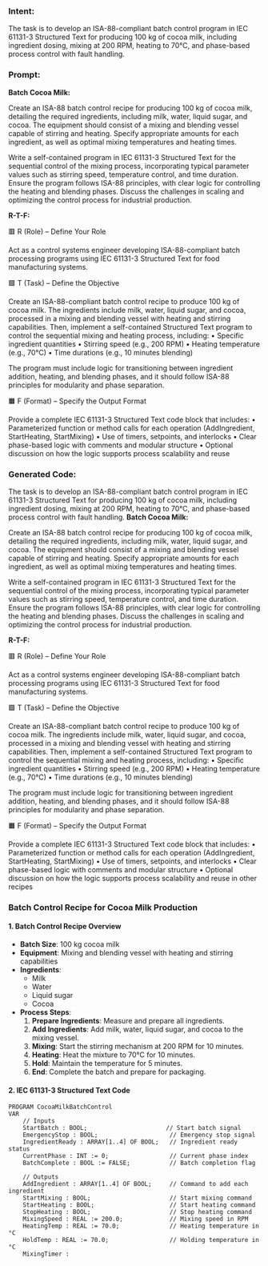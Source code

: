 ### Intent:
The task is to develop an ISA-88-compliant batch control program in IEC 61131-3 Structured Text for producing 100 kg of cocoa milk, including ingredient dosing, mixing at 200 RPM, heating to 70°C, and phase-based process control with fault handling.

### Prompt:
**Batch Cocoa Milk:**

Create an ISA-88 batch control recipe for producing 100 kg of cocoa milk, detailing the required ingredients, including milk, water, liquid sugar, and cocoa. The equipment should consist of a mixing and blending vessel capable of stirring and heating. Specify appropriate amounts for each ingredient, as well as optimal mixing temperatures and heating times.

Write a self-contained program in IEC 61131-3 Structured Text for the sequential control of the mixing process, incorporating typical parameter values such as stirring speed, temperature control, and time duration. Ensure the program follows ISA-88 principles, with clear logic for controlling the heating and blending phases. Discuss the challenges in scaling and optimizing the control process for industrial production.

**R-T-F:**

🟥 R (Role) – Define Your Role

Act as a control systems engineer developing ISA-88-compliant batch processing programs using IEC 61131-3 Structured Text for food manufacturing systems.

🟩 T (Task) – Define the Objective

Create an ISA-88-compliant batch control recipe to produce 100 kg of cocoa milk. The ingredients include milk, water, liquid sugar, and cocoa, processed in a mixing and blending vessel with heating and stirring capabilities. Then, implement a self-contained Structured Text program to control the sequential mixing and heating process, including:
	•	Specific ingredient quantities
	•	Stirring speed (e.g., 200 RPM)
	•	Heating temperature (e.g., 70°C)
	•	Time durations (e.g., 10 minutes blending)

The program must include logic for transitioning between ingredient addition, heating, and blending phases, and it should follow ISA-88 principles for modularity and phase separation.

🟧 F (Format) – Specify the Output Format

Provide a complete IEC 61131-3 Structured Text code block that includes:
	•	Parameterized function or method calls for each operation (AddIngredient, StartHeating, StartMixing)
	•	Use of timers, setpoints, and interlocks
	•	Clear phase-based logic with comments and modular structure
	•	Optional discussion on how the logic supports process scalability and reuse

### Generated Code:
The task is to develop an ISA-88-compliant batch control program in IEC 61131-3 Structured Text for producing 100 kg of cocoa milk, including ingredient dosing, mixing at 200 RPM, heating to 70°C, and phase-based process control with fault handling.
**Batch Cocoa Milk:**

Create an ISA-88 batch control recipe for producing 100 kg of cocoa milk, detailing the required ingredients, including milk, water, liquid sugar, and cocoa. The equipment should consist of a mixing and blending vessel capable of stirring and heating. Specify appropriate amounts for each ingredient, as well as optimal mixing temperatures and heating times.

Write a self-contained program in IEC 61131-3 Structured Text for the sequential control of the mixing process, incorporating typical parameter values such as stirring speed, temperature control, and time duration. Ensure the program follows ISA-88 principles, with clear logic for controlling the heating and blending phases. Discuss the challenges in scaling and optimizing the control process for industrial production.

**R-T-F:**

🟥 R (Role) – Define Your Role

Act as a control systems engineer developing ISA-88-compliant batch processing programs using IEC 61131-3 Structured Text for food manufacturing systems.

🟩 T (Task) – Define the Objective

Create an ISA-88-compliant batch control recipe to produce 100 kg of cocoa milk. The ingredients include milk, water, liquid sugar, and cocoa, processed in a mixing and blending vessel with heating and stirring capabilities. Then, implement a self-contained Structured Text program to control the sequential mixing and heating process, including:
	•	Specific ingredient quantities
	•	Stirring speed (e.g., 200 RPM)
	•	Heating temperature (e.g., 70°C)
	•	Time durations (e.g., 10 minutes blending)

The program must include logic for transitioning between ingredient addition, heating, and blending phases, and it should follow ISA-88 principles for modularity and phase separation.

🟧 F (Format) – Specify the Output Format

Provide a complete IEC 61131-3 Structured Text code block that includes:
	•	Parameterized function or method calls for each operation (AddIngredient, StartHeating, StartMixing)
	•	Use of timers, setpoints, and interlocks
	•	Clear phase-based logic with comments and modular structure
	•	Optional discussion on how the logic supports process scalability and reuse in other recipes

### Batch Control Recipe for Cocoa Milk Production

#### 1. Batch Control Recipe Overview
- **Batch Size**: 100 kg cocoa milk
- **Equipment**: Mixing and blending vessel with heating and stirring capabilities
- **Ingredients**:
  - Milk
  - Water
  - Liquid sugar
  - Cocoa
- **Process Steps**:
  1. **Prepare Ingredients**: Measure and prepare all ingredients.
  2. **Add Ingredients**: Add milk, water, liquid sugar, and cocoa to the mixing vessel.
  3. **Mixing**: Start the stirring mechanism at 200 RPM for 10 minutes.
  4. **Heating**: Heat the mixture to 70°C for 10 minutes.
  5. **Hold**: Maintain the temperature for 5 minutes.
  6. **End**: Complete the batch and prepare for packaging.

#### 2. IEC 61131-3 Structured Text Code

```st
PROGRAM CocoaMilkBatchControl
VAR
    // Inputs
    StartBatch : BOOL;                      // Start batch signal
    EmergencyStop : BOOL;                    // Emergency stop signal
    IngredientReady : ARRAY[1..4] OF BOOL;   // Ingredient ready status
    CurrentPhase : INT := 0;                 // Current phase index
    BatchComplete : BOOL := FALSE;           // Batch completion flag

    // Outputs
    AddIngredient : ARRAY[1..4] OF BOOL;     // Command to add each ingredient
    StartMixing : BOOL;                      // Start mixing command
    StartHeating : BOOL;                     // Start heating command
    StopHeating : BOOL;                      // Stop heating command
    MixingSpeed : REAL := 200.0;             // Mixing speed in RPM
    HeatingTemp : REAL := 70.0;              // Heating temperature in °C
    HoldTemp : REAL := 70.0;                 // Holding temperature in °C
    MixingTimer :
